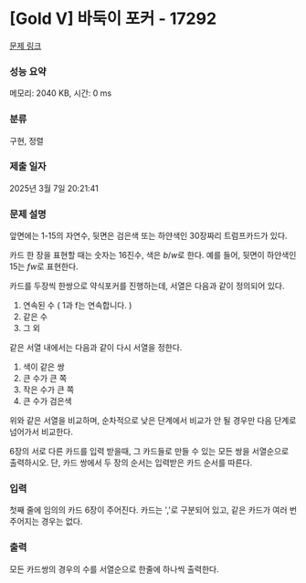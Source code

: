 # [Gold V] 바둑이 포커 - 17292 

[문제 링크](https://www.acmicpc.net/problem/17292) 

### 성능 요약

메모리: 2040 KB, 시간: 0 ms

### 분류

구현, 정렬

### 제출 일자

2025년 3월 7일 20:21:41

### 문제 설명

<p>앞면에는 1-15의 자연수, 뒷면은 검은색 또는 하얀색인 30장짜리 트럼프카드가 있다.</p>

<p>카드 한 장을 표현할 때는 숫자는 16진수, 색은<em> b</em>/<em>w</em>로 한다. 예를 들어, 뒷면이 하얀색인 15는 <em>fw</em>로 표현한다.</p>

<p>카드를 두장씩 한쌍으로 약식포커를 진행하는데, 서열은 다음과 같이 정의되어 있다.</p>

<ol>
	<li>연속된 수 ( 1과 f는 연속합니다. )</li>
	<li>같은 수</li>
	<li>그 외</li>
</ol>

<p>같은 서열 내에서는 다음과 같이 다시 서열을 정한다.</p>

<ol>
	<li>색이 같은 쌍</li>
	<li>큰 수가 큰 쪽</li>
	<li>작은 수가 큰 쪽</li>
	<li>큰 수가 검은색</li>
</ol>

<p>위와 같은 서열을 비교하며, 순차적으로 낮은 단계에서 비교가 안 될 경우만 다음 단계로 넘어가서 비교한다.</p>

<p>6장의 서로 다른 카드를 입력 받을때, 그 카드들로 만들 수 있는 모든 쌍을 서열순으로 출력하시오. 단, 카드 쌍에서 두 장의 순서는 입력받은 카드 순서를 따른다.</p>

### 입력 

 <p>첫째 줄에 임의의 카드 6장이 주어진다.  카드는 ','로 구분되어 있고, 같은 카드가 여러 번 주어지는 경우는 없다.</p>

### 출력 

 <p>모든 카드쌍의 경우의 수를 서열순으로 한줄에 하나씩 출력한다.</p>


